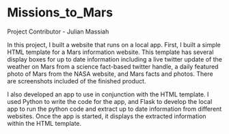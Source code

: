 # Missions_to_Mars
Project Contributor - Julian Massiah

In this project, I built a website that runs on a local app. First, I built a simple HTML template for a Mars information website. This template has several display boxes for up to date information including a live twitter update of the weather on Mars from a science fact-based twitter handle, a daily featured photo of Mars from the NASA website, and Mars facts and photos. There are screenshots included of the finished product. 

I also developed an app to use in conjunction with the HTML template. I used Python to write the code for the app, and Flask to develop the local app to run the python code and extract up to date information from different websites. Once the app is started, it displays the extracted information within the HTML template. 
